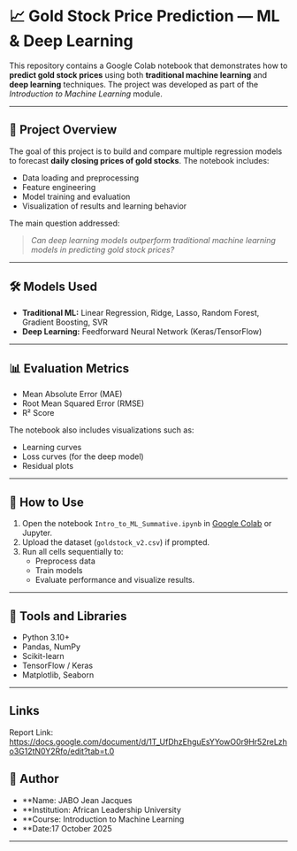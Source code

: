 # 📈 Gold Stock Price Prediction — ML & Deep Learning

This repository contains a Google Colab notebook that demonstrates how to **predict gold stock prices** using both **traditional machine learning** and **deep learning** techniques. The project was developed as part of the *Introduction to Machine Learning* module.

---

## 🧠 Project Overview

The goal of this project is to build and compare multiple regression models to forecast **daily closing prices of gold stocks**. The notebook includes:
- Data loading and preprocessing
- Feature engineering
- Model training and evaluation
- Visualization of results and learning behavior

The main question addressed:
> *Can deep learning models outperform traditional machine learning models in predicting gold stock prices?*

---

## 🛠️ Models Used

- **Traditional ML:** Linear Regression, Ridge, Lasso, Random Forest, Gradient Boosting, SVR  
- **Deep Learning:** Feedforward Neural Network (Keras/TensorFlow)

---

## 📊 Evaluation Metrics

- Mean Absolute Error (MAE)  
- Root Mean Squared Error (RMSE)  
- R² Score  

The notebook also includes visualizations such as:
- Learning curves
- Loss curves (for the deep model)
- Residual plots

---

## 🚀 How to Use

1. Open the notebook `Intro_to_ML_Summative.ipynb` in [Google Colab](https://colab.research.google.com/drive/1kcATkUWZPgOfz1C2TQSrLkb6drZO1UTp#scrollTo=LN1FXiaQZ_u7) or Jupyter.  
2. Upload the dataset (`goldstock_v2.csv`) if prompted.  
3. Run all cells sequentially to:
   - Preprocess data  
   - Train models  
   - Evaluate performance and visualize results.

---

## 🧰 Tools and Libraries

- Python 3.10+
- Pandas, NumPy
- Scikit-learn
- TensorFlow / Keras
- Matplotlib, Seaborn

---
## Links
Report Link: https://docs.google.com/document/d/1T_UfDhzEhguEsYYowO0r9Hr52reLzho3G12tN0Y2Rfo/edit?tab=t.0


## 📜 Author

- **Name: JABO Jean Jacques  
- **Institution: African Leadership University  
- **Course: Introduction to Machine Learning  
- **Date:17 October 2025

---

